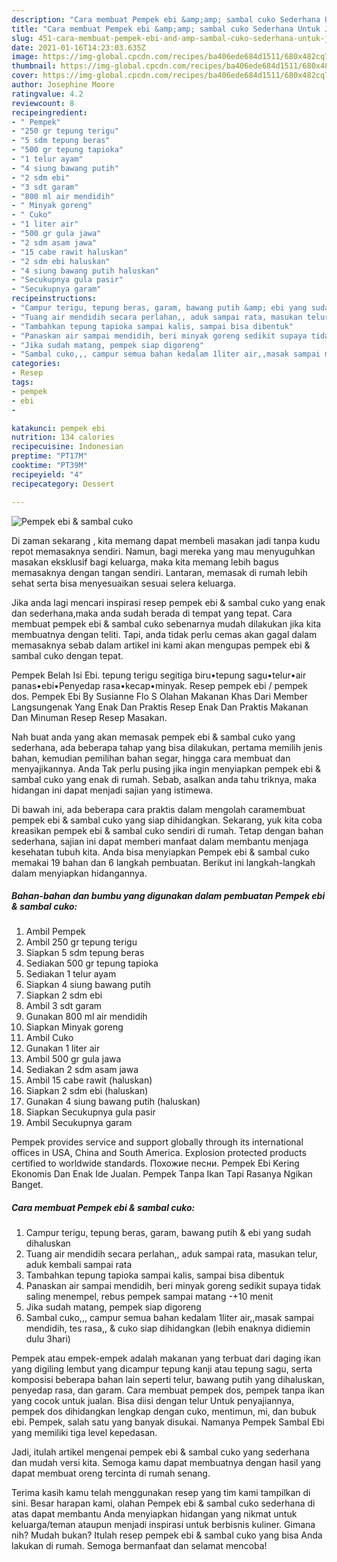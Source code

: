 ```yaml
---
description: "Cara membuat Pempek ebi &amp;amp; sambal cuko Sederhana Untuk Jualan"
title: "Cara membuat Pempek ebi &amp;amp; sambal cuko Sederhana Untuk Jualan"
slug: 451-cara-membuat-pempek-ebi-and-amp-sambal-cuko-sederhana-untuk-jualan
date: 2021-01-16T14:23:03.635Z
image: https://img-global.cpcdn.com/recipes/ba406ede684d1511/680x482cq70/pempek-ebi-sambal-cuko-foto-resep-utama.jpg
thumbnail: https://img-global.cpcdn.com/recipes/ba406ede684d1511/680x482cq70/pempek-ebi-sambal-cuko-foto-resep-utama.jpg
cover: https://img-global.cpcdn.com/recipes/ba406ede684d1511/680x482cq70/pempek-ebi-sambal-cuko-foto-resep-utama.jpg
author: Josephine Moore
ratingvalue: 4.2
reviewcount: 8
recipeingredient:
- " Pempek"
- "250 gr tepung terigu"
- "5 sdm tepung beras"
- "500 gr tepung tapioka"
- "1 telur ayam"
- "4 siung bawang putih"
- "2 sdm ebi"
- "3 sdt garam"
- "800 ml air mendidih"
- " Minyak goreng"
- " Cuko"
- "1 liter air"
- "500 gr gula jawa"
- "2 sdm asam jawa"
- "15 cabe rawit haluskan"
- "2 sdm ebi haluskan"
- "4 siung bawang putih haluskan"
- "Secukupnya gula pasir"
- "Secukupnya garam"
recipeinstructions:
- "Campur terigu, tepung beras, garam, bawang putih &amp; ebi yang sudah dihaluskan"
- "Tuang air mendidih secara perlahan,, aduk sampai rata, masukan telur, aduk kembali sampai rata"
- "Tambahkan tepung tapioka sampai kalis, sampai bisa dibentuk"
- "Panaskan air sampai mendidih, beri minyak goreng sedikit supaya tidak saling menempel, rebus pempek sampai matang -+10 menit"
- "Jika sudah matang, pempek siap digoreng"
- "Sambal cuko,,, campur semua bahan kedalam 1liter air,,masak sampai mendidih, tes rasa,, &amp; cuko siap dihidangkan (lebih enaknya didiemin dulu 3hari)"
categories:
- Resep
tags:
- pempek
- ebi
- 

katakunci: pempek ebi  
nutrition: 134 calories
recipecuisine: Indonesian
preptime: "PT17M"
cooktime: "PT39M"
recipeyield: "4"
recipecategory: Dessert

---
```



![Pempek ebi &amp; sambal cuko](https://img-global.cpcdn.com/recipes/ba406ede684d1511/680x482cq70/pempek-ebi-sambal-cuko-foto-resep-utama.jpg)

Di zaman  sekarang , kita memang dapat membeli masakan jadi tanpa kudu repot memasaknya sendiri. Namun, bagi mereka yang mau menyuguhkan masakan eksklusif bagi keluarga, maka kita memang lebih bagus memasaknya dengan tangan sendiri. Lantaran, memasak di rumah lebih sehat serta bisa menyesuaikan sesuai selera keluarga.

Jika anda lagi mencari inspirasi resep pempek ebi &amp; sambal cuko yang enak dan sederhana,maka anda sudah berada di tempat yang tepat. Cara membuat pempek ebi &amp; sambal cuko  sebenarnya mudah dilakukan jika kita membuatnya dengan teliti. Tapi, anda tidak perlu cemas akan gagal dalam memasaknya 
sebab dalam artikel ini kami akan mengupas pempek ebi &amp; sambal cuko dengan tepat.  

Pempek Belah Isi Ebi. tepung terigu segitiga biru•tepung sagu•telur•air panas•ebi•Penyedap rasa•kecap•minyak. Resep pempek ebi / pempek dos. Pempek Ebi By Susianne Flo S Olahan Makanan Khas Dari Member Langsungenak Yang Enak Dan Praktis Resep Enak Dan Praktis Makanan Dan Minuman Resep Resep Masakan.

Nah buat anda yang akan memasak pempek ebi &amp; sambal cuko yang sederhana, ada beberapa tahap yang bisa dilakukan, pertama memilih jenis bahan, kemudian pemilihan bahan segar, hingga cara membuat dan menyajikannya. Anda Tak perlu pusing jika ingin menyiapkan pempek ebi &amp; sambal cuko yang enak di rumah. Sebab, asalkan anda  tahu triknya, maka hidangan ini dapat menjadi sajian yang istimewa.

Di bawah ini, ada beberapa cara praktis  dalam mengolah caramembuat pempek ebi &amp; sambal cuko yang siap dihidangkan. Sekarang, yuk kita coba kreasikan pempek ebi &amp; sambal cuko sendiri di rumah. Tetap dengan bahan sederhana, sajian ini dapat memberi manfaat dalam membantu menjaga kesehatan tubuh kita. Anda bisa menyiapkan Pempek ebi &amp; sambal cuko memakai 19 bahan dan 6 langkah pembuatan. Berikut ini langkah-langkah dalam menyiapkan hidangannya.

<!--inarticleads1-->

##### Bahan-bahan dan bumbu yang digunakan dalam pembuatan Pempek ebi &amp; sambal cuko:

1. Ambil  Pempek
1. Ambil 250 gr tepung terigu
1. Siapkan 5 sdm tepung beras
1. Sediakan 500 gr tepung tapioka
1. Sediakan 1 telur ayam
1. Siapkan 4 siung bawang putih
1. Siapkan 2 sdm ebi
1. Ambil 3 sdt garam
1. Gunakan 800 ml air mendidih
1. Siapkan  Minyak goreng
1. Ambil  Cuko
1. Gunakan 1 liter air
1. Ambil 500 gr gula jawa
1. Sediakan 2 sdm asam jawa
1. Ambil 15 cabe rawit (haluskan)
1. Siapkan 2 sdm ebi (haluskan)
1. Gunakan 4 siung bawang putih (haluskan)
1. Siapkan Secukupnya gula pasir
1. Ambil Secukupnya garam


Pempek provides service and support globally through its international offices in USA, China and South America. Explosion protected products certified to worldwide standards. Похожие песни. Pempek Ebi Kering Ekonomis Dan Enak Ide Jualan. Pempek Tanpa Ikan Tapi Rasanya Ngikan Banget. 

<!--inarticleads2-->

##### Cara membuat Pempek ebi &amp; sambal cuko:

1. Campur terigu, tepung beras, garam, bawang putih &amp; ebi yang sudah dihaluskan
1. Tuang air mendidih secara perlahan,, aduk sampai rata, masukan telur, aduk kembali sampai rata
1. Tambahkan tepung tapioka sampai kalis, sampai bisa dibentuk
1. Panaskan air sampai mendidih, beri minyak goreng sedikit supaya tidak saling menempel, rebus pempek sampai matang -+10 menit
1. Jika sudah matang, pempek siap digoreng
1. Sambal cuko,,, campur semua bahan kedalam 1liter air,,masak sampai mendidih, tes rasa,, &amp; cuko siap dihidangkan (lebih enaknya didiemin dulu 3hari)


Pempek atau empek-empek adalah makanan yang terbuat dari daging ikan yang digiling lembut yang dicampur tepung kanji atau tepung sagu, serta komposisi beberapa bahan lain seperti telur, bawang putih yang dihaluskan, penyedap rasa, dan garam. Cara membuat pempek dos, pempek tanpa ikan yang cocok untuk jualan. Bisa diisi dengan telur Untuk penyajiannya, pempek dos dihidangkan lengkap dengan cuko, mentimun, mi, dan bubuk ebi. Pempek, salah satu yang banyak disukai. Namanya Pempek Sambal Ebi yang memiliki tiga level kepedasan. 

Jadi, itulah artikel mengenai  pempek ebi &amp; sambal cuko  yang sederhana dan mudah versi kita. Semoga kamu dapat membuatnya dengan hasil yang dapat membuat oreng tercinta di rumah senang. 

Terima kasih kamu telah menggunakan resep yang tim kami tampilkan di sini. Besar harapan kami, olahan  Pempek ebi &amp; sambal cuko sederhana di atas dapat membantu Anda menyiapkan hidangan yang nikmat untuk keluarga/teman ataupun menjadi inspirasi untuk berbisnis kuliner. Gimana nih? Mudah bukan? Itulah resep pempek ebi &amp; sambal cuko yang bisa Anda lakukan di rumah. Semoga bermanfaat dan selamat mencoba!

